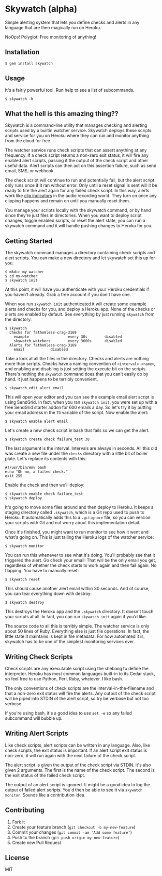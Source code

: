 # Skywatch (alpha)

Simple alerting system that lets you define checks and alerts in any
language that are then magically run on Heroku.

NoOps! Polyglot! Free monitoring of anything!

## Installation

    $ gem install skywatch

## Usage

It's a fairly powerful tool. Run help to see a list of subcommands.

    $ skywatch -h

## What the hell is this amazing thing??

Skywatch is a command-line utility that manages checking and alerting
scripts used by a builtin watcher service. Skywatch deploys these
scripts and service for you on Heroku where they can run and monitor
anything from the cloud for free.

The watcher service runs check scripts that can assert
anything at any frequency. If a check script returns a non-zero exit status, 
it will fire any enabled alert scripts, passing it the output of the
check script and other useful data. Alert scripts can then act on this
assertion failure, such as send email, SMS, or webhook.

The check script will continue to run and potentially fail, but the
alert script only runs once if it ran without error. Only until a reset signal
is sent will it be ready to fire the alert again for any failed check
script. In this way, alerts work like [clip
indicators](http://help.adobe.com/en_US/audition/cs/using/WS58a04a822e3e5010548241038980c2c5-7f93.html)
in the audio recording world. They turn on once any clipping happens and
remain on until you manually reset them.

You manage your scripts locally with the skywatch command, or by hand
since they're just files in directories. When you want to deploy script
changes, toggle enabled scripts, or reset the alert state, you can run a
skywatch command and it will handle pushing changes to Heroku for you.

## Getting Started

The skywatch command manages a directory containing check scripts and
alert scripts. You can make a new directory and let skywatch set this up
for you:

    $ mkdir my-watcher
    $ cd my-watcher
    $ skywatch init

At this point, it will have you authenticate with your Heroku
credentials if you haven't already. Grab a free account if you don't
have one. 

When you run `skywatch init` authenticated it will create some example
alerts and checks for you, and deploy a Heroku app. None of the checks
or alerts are enabled by default. See everything by just running
`skywatch` from the directory:

    $ skywatch
      Checks for fathomless-crag-3169
        example                  every 30s        disabled
        skywatch_watchers        every 3600s      disabled
      Alerts for fathomless-crag-3169
        email            disabled

Take a look at all the files in the directory. Checks and alerts are nothing
more than scripts. Checks have a naming convention of `<interval>.<name>`,
and enabling and disabling is just setting the execute bit on the
scripts. There's nothing the `skywatch` command does that you can't
easily do by hand. It just happens to be terribly convenient.

    $ skywatch edit alert email

This will open your editor and you can see the example email alert
script is using SendGrid. In fact, when you ran `skywatch init`, you
were set up with a free SendGrid starter addon for 600 emails a day. So
let's try it by putting your email address in the `TO` variable of the
script. Now enable the alert:

    $ skywatch enable alert email

Let's create a new check script in bash that fails so we can get the
alert.

    $ skywatch create check failure_test 30

The last argument is the interval. Intervals are always in seconds. All
this did was create a new file under the `checks` directory with a
little bit of boiler plate. Let's replace its contents with this:

    #!/usr/bin/env bash
    echo "Oh no, a failed check."
    exit 255

Enable the check and then we'll deploy:

    $ skywatch enable check failure_test
    $ skywatch deploy

It's going to move some files around and then deploy to Heroku. It keeps
a staging directory called `.skywatch`, which is a Git repo used to push
to Heroku. It automatically adds this to a `.gitignore` file, so you can
version your scripts with Git and not worry about this implementation
detail.

Once it's finished, you might want to run monitor to see how it went and
what's going on. This is just tailing the Heroku logs of the watcher
service:

    $ skywatch monitor

You can run this whenever to see what it's doing. You'll probably see
that it triggered the alert. Go check your email! That will be the only
email you get, regardless of whether the check starts to work again and
then fail again. No flapping. You have to manually reset:

    $ skywatch reset

This should cause another alert email within 30 seconds. And of course,
you can tear everything down with destroy:
  
    $ skywatch destroy

This destroys the Heroku app and the `.skywatch` directory. It doesn't
touch your scripts at all. In fact, you can run `skywatch init` again if
you'd like. 

The source code to all this is terribly simple. The watcher service is
only about 50 lines of Ruby. Everything else is just file operations.
In fact, the little state it maintains is kept in file metadata. For how
automated it is, skywatch has to be one of the simplest monitoring services
ever.

## Writing Check Scripts

Check scripts are any executable script using the shebang to define the
interpreter. Heroku has most common languages built-in to its Cedar
stack, so feel free to use Python, Perl, Ruby, whatever. I like bash.

The only conventions of check scripts are the interval-in-the-filename and that a non-zero exit status will fire the alerts. Any output of the check script will be piped into STDIN of the alert script, so try be verbose but not too
verbose.

If you're using bash, it's a good idea to use `set -e` so any failed
subcommand will bubble up.

## Writing Alert Scripts

Like check scripts, alert scripts can be written in any language. Also,
like check scripts, the exit status is important. If an alert script
exit status is non-zero, it will run again with the next failure of the check
script. 

The alert script is given the output of the check script via STDIN. It's
also given 2 arguments. The first is the name of the check script. The
second is the exit status of the failed check script.

The output of an alert script is ignored. It might be a good idea to log
the output of failed alert scripts. You'd then be able to see it via
`skywatch monitor`. Sounds like a contribution idea.

## Contributing

1. Fork it
2. Create your feature branch (`git checkout -b my-new-feature`)
3. Commit your changes (`git commit -am 'Add some feature'`)
4. Push to the branch (`git push origin my-new-feature`)
5. Create new Pull Request

## License

MIT
